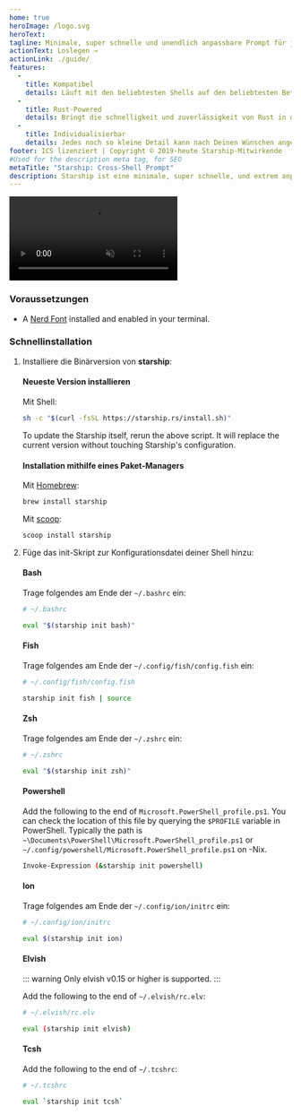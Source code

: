 ```yaml
---
home: true
heroImage: /logo.svg
heroText:
tagline: Minimale, super schnelle und unendlich anpassbare Prompt für jede Shell!
actionText: Loslegen →
actionLink: ./guide/
features:
  - 
    title: Kompatibel
    details: Läuft mit den beliebtesten Shells auf den beliebtesten Betriebssystemen. Überall einsetzbar!
  - 
    title: Rust-Powered
    details: Bringt die schnelligkeit und zuverlässigkeit von Rust in deinen Shell-prompt.
  - 
    title: Individualisierbar
    details: Jedes noch so kleine Detail kann nach Deinen Wünschen angepasst werden, um die Eingabeaufforderung so minimal oder funktionsreich zu gestalten, wie Du es möchtest.
footer: ICS lizenziert | Copyright © 2019-heute Starship-Mitwirkende
#Used for the description meta tag, for SEO
metaTitle: "Starship: Cross-Shell Prompt"
description: Starship ist eine minimale, super schnelle, und extrem anpassbare Prompt für jede Shell! Shows the information you need, while staying sleek and minimal. Schnellinstallation verfügbar für Bash, Fish, ZSH, Ion und PowerShell.
---
```


<div class="center">
  <video class="demo-video" muted autoplay loop playsinline>
    <source src="/demo.webm" type="video/webm">
    <source src="/demo.mp4" type="video/mp4">
  </video>
</div>

### Voraussetzungen

- A [Nerd Font](https://www.nerdfonts.com/) installed and enabled in your terminal.

### Schnellinstallation

1. Installiere die Binärversion von **starship**:


   #### Neueste Version installieren

   Mit Shell:

   ```sh
   sh -c "$(curl -fsSL https://starship.rs/install.sh)"
   ```
   To update the Starship itself, rerun the above script. It will replace the current version without touching Starship's configuration.


   #### Installation mithilfe eines Paket-Managers

   Mit [Homebrew](https://brew.sh/):

   ```sh
   brew install starship
   ```

   Mit [scoop](https://scoop.sh):

   ```powershell
   scoop install starship
   ```

1. Füge das init-Skript zur Konfigurationsdatei deiner Shell hinzu:


   #### Bash

   Trage folgendes am Ende der `~/.bashrc` ein:

   ```sh
   # ~/.bashrc

   eval "$(starship init bash)"
   ```


   #### Fish

   Trage folgendes am Ende der `~/.config/fish/config.fish` ein:

   ```sh
   # ~/.config/fish/config.fish

   starship init fish | source
   ```


   #### Zsh

   Trage folgendes am Ende der `~/.zshrc` ein:

   ```sh
   # ~/.zshrc

   eval "$(starship init zsh)"
   ```


   #### Powershell

   Add the following to the end of `Microsoft.PowerShell_profile.ps1`. You can check the location of this file by querying the `$PROFILE` variable in PowerShell. Typically the path is `~\Documents\PowerShell\Microsoft.PowerShell_profile.ps1` or `~/.config/powershell/Microsoft.PowerShell_profile.ps1` on -Nix.

   ```sh
   Invoke-Expression (&starship init powershell)
   ```


   #### Ion

   Trage folgendes am Ende der `~/.config/ion/initrc` ein:

   ```sh
   # ~/.config/ion/initrc

   eval $(starship init ion)
   ```

   #### Elvish

   ::: warning Only elvish v0.15 or higher is supported. :::

   Add the following to the end of `~/.elvish/rc.elv`:

   ```sh
   # ~/.elvish/rc.elv

   eval (starship init elvish)
   ```


   #### Tcsh

   Add the following to the end of `~/.tcshrc`:

   ```sh
   # ~/.tcshrc

   eval `starship init tcsh`
   ```
